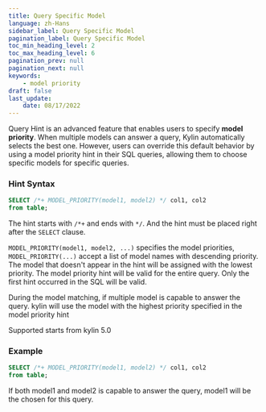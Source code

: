 ```yaml
---
title: Query Specific Model
language: zh-Hans
sidebar_label: Query Specific Model
pagination_label: Query Specific Model
toc_min_heading_level: 2
toc_max_heading_level: 6
pagination_prev: null
pagination_next: null
keywords:
    - model priority
draft: false
last_update:
    date: 08/17/2022
---
```


Query Hint is an advanced feature that enables users to specify **model priority**. When multiple models can answer a query, Kylin automatically selects the best one. However, users can override this default behavior by using a model priority hint in their SQL queries, allowing them to choose specific models for specific queries.

### Hint Syntax

``` sql
SELECT /*+ MODEL_PRIORITY(model1, model2) */ col1, col2
from table;
```
The hint starts with `/*+` and ends with `*/`. And the hint must be placed right after the `SELECT` clause.

`MODEL_PRIORITY(model1, model2, ...)` specifies the model priorities, `MODEL_PRIORITY(...)` accept a list of model names with descending priority. The model that doesn't appear in the hint will be assigned with the lowest priority.
The model priority hint will be valid for the entire query. Only the first hint occurred in the SQL will be valid.

During the model matching, if multiple model is capable to answer the query. kylin will use the model with the highest priority specified in the model priority hint

Supported starts from kylin 5.0


### Example

```sql
SELECT /*+ MODEL_PRIORITY(model1, model2) */ col1, col2 
from table;
```
If both model1 and model2 is capable to answer the query, model1 will be the chosen for this query.
